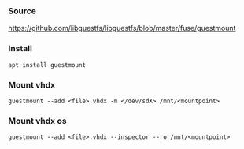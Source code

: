 ### Source
https://github.com/libguestfs/libguestfs/blob/master/fuse/guestmount  

### Install
```
apt install guestmount
```

### Mount vhdx
```
guestmount --add <file>.vhdx -m </dev/sdX> /mnt/<mountpoint>
```

### Mount vhdx os
```
guestmount --add <file>.vhdx --inspector --ro /mnt/<mountpoint>
```

